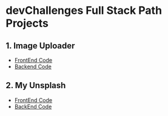 # devChallenges Full Stack Path Projects 

## 1. Image Uploader 

- [FrontEnd Code](https://github.com/kannan-ravi/image-uploader-React)
- [Backend Code](https://github.com/kannan-ravi/image-uploader-API)

## 2. My Unsplash

- [FrontEnd Code](https://github.com/kannan-ravi/my-unsplash-react)
- [BackEnd Code](https://github.com/kannan-ravi/my-unsplash-API)
